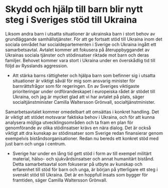 # Skydd och hjälp till barn blir nytt steg i Sveriges stöd till Ukraina

Liksom andra barn i utsatta situationer är ukrainska barn i stort behov av grundläggande samhällstjänster. För att ge fortsatt stöd till Ukraina inom det sociala området har socialdepartementen i Sverige och Ukraina ingått ett samarbetsavtal. Avtalet kommer att fokusera på återuppbyggandet av Ukrainas sociala tjänster och stödinsatser riktade mot barn och deras familjer. Behovet kommer vara stort i Ukraina under en överskådlig tid till följd av Rysslands aggression.

- Att stärka barns rättigheter och hjälpa barn som befinner sig i utsatta situationer är viktigt såväl för mig som ansvarig minister för barnrättsfrågor som för regeringen. En av Sveriges viktigaste prioriteringar under ordförandeskapet i europeiska rådet är stödet till Ukraina, och jag är mycket glad att vi har avtalet på plats, säger socialtjänstminister Camilla Waltersson Grönvall, socialtjänstminister.

Samarbetsavtalet kommer omedelbart att omsättas i konkret handling. Det är viktigt att stödet motsvarar faktiska behov i Ukraina, och för att kunna analysera möjliga utvecklingsområden och ta fram en plan för genomförande av olika stödinsatser krävs en nära dialog. Det är också viktigt att dra kunskap av stödinsatser som Sverige redan finansierar genom exempelvis biståndsorganisationer. Redan nu bereds ett konkret stöd med just barn och unga i centrum.

- Sverige har under en lång tid gett stöd i form av till exempel militärt material, hälso- och sjukvårdsinsatser och annat humanitärt bistånd. Detta samarbetsavtal som fokuserar på utbyte av kunskap och erfarenhet till stöd för barn och unga, är början på ytterligare ett steg i svenskt stöd till Ukraina. Det är en hoppfull insats som bygger för framtiden, säger Camilla Waltersson Grönvall.

